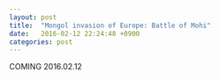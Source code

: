 ```yaml
---
layout: post
title:  "Mongol invasion of Europe: Battle of Mohi"
date:   2016-02-12 22:24:48 +0900
categories: post
---
```


COMING 2016.02.12
